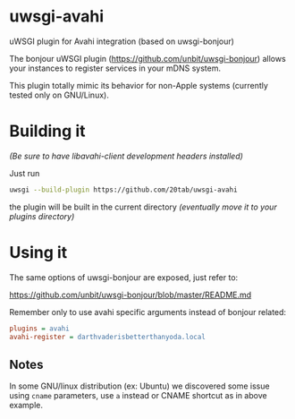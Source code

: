 uwsgi-avahi
===========

uWSGI plugin for Avahi integration (based on uwsgi-bonjour)

The bonjour uWSGI plugin (https://github.com/unbit/uwsgi-bonjour) allows your instances to register services in your mDNS system.

This plugin totally mimic its behavior for non-Apple systems (currently tested only on GNU/Linux).

Building it
===========

*(Be sure to have libavahi-client development headers installed)*

Just run

```sh
uwsgi --build-plugin https://github.com/20tab/uwsgi-avahi
```

the plugin will be built in the current directory *(eventually move it to your plugins directory)*

Using it
========

The same options of uwsgi-bonjour are exposed, just refer to:

https://github.com/unbit/uwsgi-bonjour/blob/master/README.md

Remember only to use avahi specific arguments instead of bonjour related:

```ini
plugins = avahi
avahi-register = darthvaderisbetterthanyoda.local
```

Notes
-----

In some GNU/linux distribution (ex: Ubuntu) we discovered some issue using `cname` parameters, use `a` instead or CNAME shortcut as in above example.

